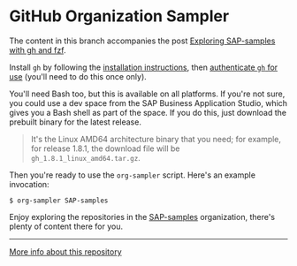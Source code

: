 # GitHub Organization Sampler

The content in this branch accompanies the post [Exploring SAP-samples with gh and fzf](https://blogs.sap.com/2021/04/06/sap-tech-bytes-exploring-sap-samples-with-gh-and-fzf).

Install `gh` by following the [installation instructions](https://cli.github.com/manual/installation), then [authenticate `gh` for use](https://cli.github.com/manual/gh_auth) (you'll need to do this once only).

You'll need Bash too, but this is available on all platforms. If you're not sure, you could use a dev space from the SAP Business Application Studio, which gives you a Bash shell as part of the space. If you do this, just download the prebuilt binary for the latest release.

> It's the Linux AMD64 architecture binary that you need; for example, for release 1.8.1, the download file will be `gh_1.8.1_linux_amd64.tar.gz`.

Then you're ready to use the `org-sampler` script. Here's an example invocation:

```shell
$ org-sampler SAP-samples
```

Enjoy exploring the repositories in the [SAP-samples](https://github.com/SAP-samples) organization, there's plenty of content there for you.

---

[More info about this repository](https://github.com/SAP-samples/sap-tech-bytes)
